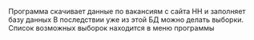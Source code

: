Программа скачивает данные по вакансиям с сайта HH и заполняет базу данных
В последствии уже из этой БД можно делать выборки.
Список возможных выборок находится в меню программы

